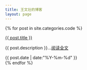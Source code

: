 ```yaml
---
title: 王文壮的博客
layout: page
---
```

<script type="text/javascript">
	$(function () {
		$('#nav3').addClass('active');
	});
</script>
{% for post in site.categories.code %}
<div>
	<a class="page-title" href="{{ site.url }}{{ post.url }}" title="{{ post.title }}" target="_blank">{{ post.title }}</a>
	<p class="page-description">{{ post.description }}...<a href="{{ site.url }}{{ post.url }}" target="_blank">阅读全文</a></p>
	<div class="page-time-line">
		<time datetime="{{ post.date | date:"%Y-%m-%d" }}">{{ post.date | date:"%Y-%m-%d" }}</time>
	</div>
</div>
{% endfor %}